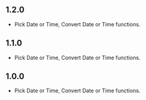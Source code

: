 ## 1.2.0

* Pick Date or Time, Convert Date or Time functions.

## 1.1.0

* Pick Date or Time, Convert Date or Time functions.

## 1.0.0

* Pick Date or Time, Convert Date or Time functions.
